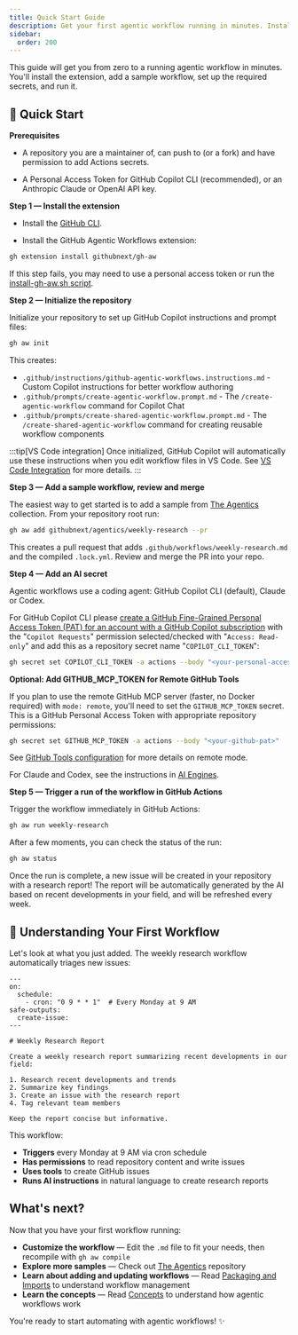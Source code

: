 ```yaml
---
title: Quick Start Guide
description: Get your first agentic workflow running in minutes. Install the extension, add a sample workflow, set up secrets, and run your first AI-powered automation.
sidebar:
  order: 200
---
```


This guide will get you from zero to a running agentic workflow in minutes. You'll install the extension, add a sample workflow, set up the required secrets, and run it.

## 🚀 Quick Start

**Prerequisites**

- A repository you are a maintainer of, can push to (or a fork) and have permission to add Actions secrets.

- A Personal Access Token for GitHub Copilot CLI (recommended), or an Anthropic Claude or OpenAI API key. 

**Step 1 — Install the extension**

- Install the [GitHub CLI](https://cli.github.com/).

- Install the GitHub Agentic Workflows extension:

```bash wrap
gh extension install githubnext/gh-aw
```

If this step fails, you may need to use a personal access token or run the [install-gh-aw.sh script](https://raw.githubusercontent.com/githubnext/gh-aw/refs/heads/main/install-gh-aw.sh).

**Step 2 — Initialize the repository**

Initialize your repository to set up GitHub Copilot instructions and prompt files:

```bash wrap
gh aw init
```

This creates:
- `.github/instructions/github-agentic-workflows.instructions.md` - Custom Copilot instructions for better workflow authoring
- `.github/prompts/create-agentic-workflow.prompt.md` - The `/create-agentic-workflow` command for Copilot Chat
- `.github/prompts/create-shared-agentic-workflow.prompt.md` - The `/create-shared-agentic-workflow` command for creating reusable workflow components

:::tip[VS Code integration]
Once initialized, GitHub Copilot will automatically use these instructions when you edit workflow files in VS Code. See [VS Code Integration](/gh-aw/tools/vscode/) for more details.
:::

**Step 3 — Add a sample workflow, review and merge**

The easiest way to get started is to add a sample from [The Agentics](https://github.com/githubnext/agentics) collection. From your repository root run:

```bash wrap
gh aw add githubnext/agentics/weekly-research --pr
```

This creates a pull request that adds `.github/workflows/weekly-research.md` and the compiled `.lock.yml`. Review and merge the PR into your repo.

**Step 4 — Add an AI secret**

Agentic workflows use a coding agent: GitHub Copilot CLI (default), Claude or Codex.

For GitHub Copilot CLI please [create a GitHub Fine-Grained Personal Access Token (PAT) for an account with a GitHub Copilot subscription](https://github.com/settings/personal-access-tokens/new) with the "```Copilot Requests```" permission selected/checked with "```Access: Read-only```" and add this as a repository secret name "```COPILOT_CLI_TOKEN```":

```bash
gh secret set COPILOT_CLI_TOKEN -a actions --body "<your-personal-access-token>"
```

**Optional: Add GITHUB_MCP_TOKEN for Remote GitHub Tools**

If you plan to use the remote GitHub MCP server (faster, no Docker required) with `mode: remote`, you'll need to set the `GITHUB_MCP_TOKEN` secret. This is a GitHub Personal Access Token with appropriate repository permissions:

```bash
gh secret set GITHUB_MCP_TOKEN -a actions --body "<your-github-pat>"
```

See [GitHub Tools configuration](/gh-aw/reference/tools/#github-remote-mode) for more details on remote mode.

For Claude and Codex, see the instructions in [AI Engines](/gh-aw/reference/engines/).

**Step 5 — Trigger a run of the workflow in GitHub Actions**

Trigger the workflow immediately in GitHub Actions:

```bash wrap
gh aw run weekly-research
```

After a few moments, you can check the status of the run:

```bash wrap
gh aw status
```

Once the run is complete, a new issue will be created in your repository with a research report! The report will be automatically generated by the AI based on recent developments in your field, and will be refreshed every week.

## 📝 Understanding Your First Workflow

Let's look at what you just added. The weekly research workflow automatically triages new issues:

```aw wrap
---
on:
  schedule:
    - cron: "0 9 * * 1"  # Every Monday at 9 AM
safe-outputs:
  create-issue:
---

# Weekly Research Report

Create a weekly research report summarizing recent developments in our field:

1. Research recent developments and trends
2. Summarize key findings 
3. Create an issue with the research report
4. Tag relevant team members

Keep the report concise but informative.
```

This workflow:
- **Triggers** every Monday at 9 AM via cron schedule
- **Has permissions** to read repository content and write issues
- **Uses tools** to create GitHub issues
- **Runs AI instructions** in natural language to create research reports

## What's next?

Now that you have your first workflow running:

- **Customize the workflow** — Edit the `.md` file to fit your needs, then recompile with `gh aw compile`
- **Explore more samples** — Check out [The Agentics](https://github.com/githubnext/agentics) repository
- **Learn about adding and updating workflows** — Read [Packaging and Imports](/gh-aw/guides/packaging-imports/) to understand workflow management
- **Learn the concepts** — Read [Concepts](/gh-aw/start-here/concepts/) to understand how agentic workflows work

You're ready to start automating with agentic workflows! ✨
